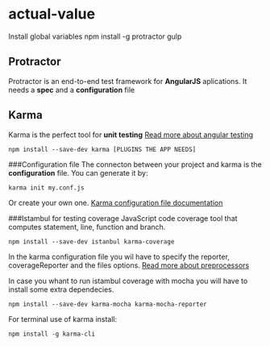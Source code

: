 # actual-value
Install global variables
npm install -g protractor gulp
## Protractor
Protractor is an end-to-end test framework for **AngularJS** aplications.
It needs a **spec** and a **configuration** file

## Karma
Karma is the perfect tool for **unit testing**
[Read more about angular testing](https://www.yearofmoo.com/2013/09/advanced-testing-and-debugging-in-angularjs.html)
```
npm install --save-dev karma [PLUGINS THE APP NEEDS]
```
###Configuration file
The connecton between your project and karma is the **configuration** file.
You can generate it by:
```
karma init my.conf.js
```
Or create your own one. [Karma configuration file documentation](http://karma-runner.github.io/1.0/config/configuration-file.html)

###Istambul for testing coverage
JavaScript code coverage tool that computes statement, line, function and branch.
```
npm install --save-dev istanbul karma-coverage
```
In the karma configuration file you wil have to specify the reporter, coverageReporter and the files options. [Read more about preprocessors](https://karma-runner.github.io/1.0/config/preprocessors.html)

In case you whant to run istambul coverage with mocha you will have to install some extra dependecies.
```
npm install --save-dev karma-mocha karma-mocha-reporter 
```

For terminal use of karma install:
```
npm install -g karma-cli
```
